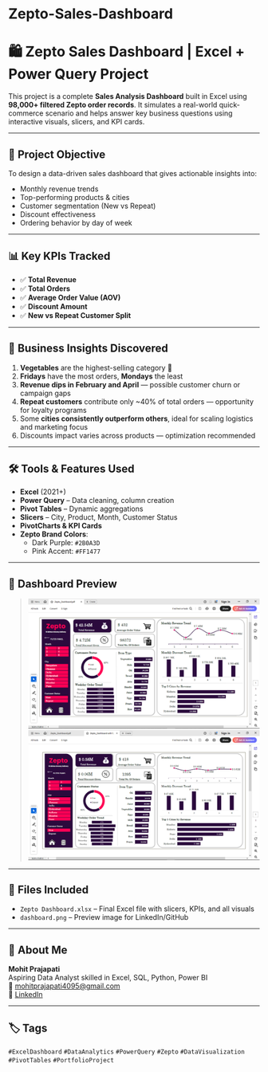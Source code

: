 # Zepto-Sales-Dashboard
# 🛍️ Zepto Sales Dashboard | Excel + Power Query Project

This project is a complete **Sales Analysis Dashboard** built in Excel using **98,000+ filtered Zepto order records**. It simulates a real-world quick-commerce scenario and helps answer key business questions using interactive visuals, slicers, and KPI cards.

---

## 📌 Project Objective

To design a data-driven sales dashboard that gives actionable insights into:
- Monthly revenue trends
- Top-performing products & cities
- Customer segmentation (New vs Repeat)
- Discount effectiveness
- Ordering behavior by day of week

---

## 📊 Key KPIs Tracked

- ✅ **Total Revenue**
- ✅ **Total Orders**
- ✅ **Average Order Value (AOV)**
- ✅ **Discount Amount**
- ✅ **New vs Repeat Customer Split**

---

## 🧠 Business Insights Discovered

1. **Vegetables** are the highest-selling category 🥦  
2. **Fridays** have the most orders, **Mondays** the least  
3. **Revenue dips in February and April** — possible customer churn or campaign gaps  
4. **Repeat customers** contribute only ~40% of total orders — opportunity for loyalty programs  
5. Some **cities consistently outperform others**, ideal for scaling logistics and marketing focus  
6. Discounts impact varies across products — optimization recommended

---

## 🛠️ Tools & Features Used

- **Excel** (2021+)
- **Power Query** – Data cleaning, column creation
- **Pivot Tables** – Dynamic aggregations
- **Slicers** – City, Product, Month, Customer Status
- **PivotCharts & KPI Cards**
- **Zepto Brand Colors**:
  - Dark Purple: `#2B0A3D`
  - Pink Accent: `#FF1477`

---

## 🎨 Dashboard Preview

> ![Zepto Sales Dashboard Preview](Dashboard.png)
>  ![Zepto Sales Dashboard Preview](DASHBOARD.png)

---

## 📁 Files Included

- `Zepto Dashboard.xlsx` – Final Excel file with slicers, KPIs, and all visuals
- `dashboard.png` – Preview image for LinkedIn/GitHub


---

## 👤 About Me

**Mohit Prajapati**  
Aspiring Data Analyst skilled in Excel, SQL, Python, Power BI  
📧 mohitprajapati4095@gmail.com  
🔗 [LinkedIn](www.linkedin.com/in/mohit-prajapati-8565a034b)

---

## 🏷️ Tags

`#ExcelDashboard` `#DataAnalytics` `#PowerQuery` `#Zepto` `#DataVisualization` `#PivotTables` `#PortfolioProject`

